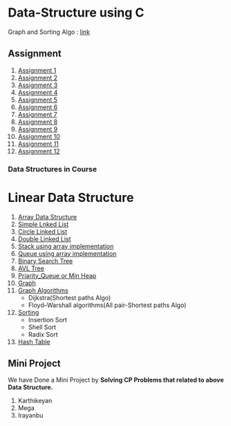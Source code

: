 # Data-Structure using C
Graph and Sorting Algo : [link](https://github.com/KKBUGHUNTER/Data-Structure/blob/main/DS%20UNIT%204%2C5.pdf)
## Assignment
1.  [Assignment 1](https://github.com/KKBUGHUNTER/Data-Structure/tree/main/Assignment%201)
2.  [Assignment 2](https://github.com/KKBUGHUNTER/Data-Structure/tree/main/Assignment%202)
3.  [Assignment 3](https://github.com/KKBUGHUNTER/Data-Structure/tree/main/Assignment-3)
4.  [Assignment 4](https://github.com/KKBUGHUNTER/Data-Structure/tree/main/Assignment-4)
5.  [Assignment 5](https://github.com/KKBUGHUNTER/Data-Structure/tree/main/Assignment-5)
6.  [Assignment 6](https://github.com/KKBUGHUNTER/Data-Structure/tree/main/Assignment-6)
7.  [Assignment 7](https://github.com/KKBUGHUNTER/Data-Structure/tree/main/Assignment-7)
8.  [Assignment 8](https://github.com/KKBUGHUNTER/Data-Structure/tree/main/Assignment-8)
9.  [Assignment 9](https://github.com/KKBUGHUNTER/Data-Structure/tree/main/Assignment-9)
10.  [Assignment 10](https://github.com/KKBUGHUNTER/Data-Structure/tree/main/Assignment-10)
11.  [Assignment 11](https://github.com/KKBUGHUNTER/Data-Structure/tree/main/Assignment-11)
12.  [Assignment 12](https://github.com/KKBUGHUNTER/Data-Structure/tree/main/Assignment-12)
### Data Structures in Course
# Linear Data Structure
1.  [Array Data Structure](https://github.com/KKBUGHUNTER/Data-Structure/tree/main/All%20Data%20Structure/Array%20Data%20Structure)  <br>
2.  [Simple Lnked List](https://github.com/KKBUGHUNTER/Data-Structure/tree/main/All%20Data%20Structure/Simple%20Linked%20List) <br>
3.  [Circle Linked List](https://github.com/KKBUGHUNTER/Data-Structure/tree/main/All%20Data%20Structure/Circular%20Linked%20List) <br>
4.  [Double Linked List](https://github.com/KKBUGHUNTER/Data-Structure/tree/main/All%20Data%20Structure/Double%20Linked%20List) <br>
5.  [Stack using array implementation](https://github.com/KKBUGHUNTER/Data-Structure/tree/main/All%20Data%20Structure/Stack%20using%20array%20implementation) <br>
6.  [Queue using array implementation](https://github.com/KKBUGHUNTER/Data-Structure/tree/main/All%20Data%20Structure)<br>
7.  [Binary Search Tree](https://github.com/KKBUGHUNTER/Data-Structure/tree/main/All%20Data%20Structure/BST) <br>
8.  [AVL Tree](https://github.com/KKBUGHUNTER/Data-Structure/tree/main/All%20Data%20Structure/AVL) <br>
9.  [Priarity_Queue or Min Heap](https://github.com/KKBUGHUNTER/Data-Structure/tree/main/All%20Data%20Structure/Priarity_Queue) <br>
10. [Graph](https://github.com/KKBUGHUNTER/Data-Structure/tree/main/All%20Data%20Structure/GRAPH) <br>
11. [Graph Algorithms](https://github.com/KKBUGHUNTER/Data-Structure/tree/main/All%20Data%20Structure/GRAPH%20Appliactions) <br>
     - Dijkstra(Shortest paths Algo)
     - Floyd–Warshall algorithms(All pair-Shortest paths Algo)
12. [Sorting](https://github.com/KKBUGHUNTER/Data-Structure/tree/main/All%20Data%20Structure/GRAPH%20Appliactions)
    - Insertion Sort
    - Shell Sort
    - Radix Sort
13. [Hash Table](https://github.com/KKBUGHUNTER/Data-Structure/tree/main/All%20Data%20Structure/GRAPH%20Appliactions)<br>
    

## Mini Project
We have Done a Mini Project by **Solving CP Problems that related to above Data Structure.** 
1. Karthikeyan
2. Mega
3. Irayanbu
